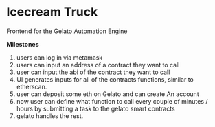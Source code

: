 # Icecream Truck

Frontend for the Gelato Automation Engine

**Milestones**

1) users can log in via metamask
2) users can input an address of a contract they want to call
3) user can input the abi of the contract they want to call
4) UI generates inputs for all of the contracts functions, similar to etherscan. 
5) user can deposit some eth on Gelato and can create An account 
6) now user can define what function to call every couple of minutes / hours by submitting a task to the gelato smart contracts 
7) gelato handles the rest.
